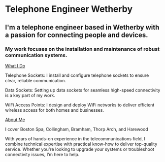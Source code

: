 # Telephone Engineer Wetherby

## I'm a telephone engineer based in Wetherby with a passion for connecting people and devices.
### My work focuses on the installation and maintenance of robust communication systems.


<ins>What I Do</ins>

Telephone Sockets: I install and configure telephone sockets to ensure clear, reliable communication.

Data Sockets: Setting up data sockets for seamless high-speed connectivity is a key part of my work.

WiFi Access Points: I design and deploy WiFi networks to deliver efficient wireless access for both homes and businesses.

<ins>About Me</ins>

I cover Boston Spa, Collingham, Bramham, Thorp Arch, and Harewood

With years of hands-on experience in the telecommunications field, I combine technical expertise with practical know-how to deliver top-quality service. Whether you're looking to upgrade your systems or troubleshoot connectivity issues, I’m here to help.
